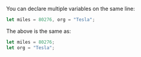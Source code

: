 You can declare multiple variables on the same line:

```javascript
let miles = 80276, org = "Tesla";
```

The above is the same as:

```javascript
let miles = 80276;
let org = "Tesla";
```